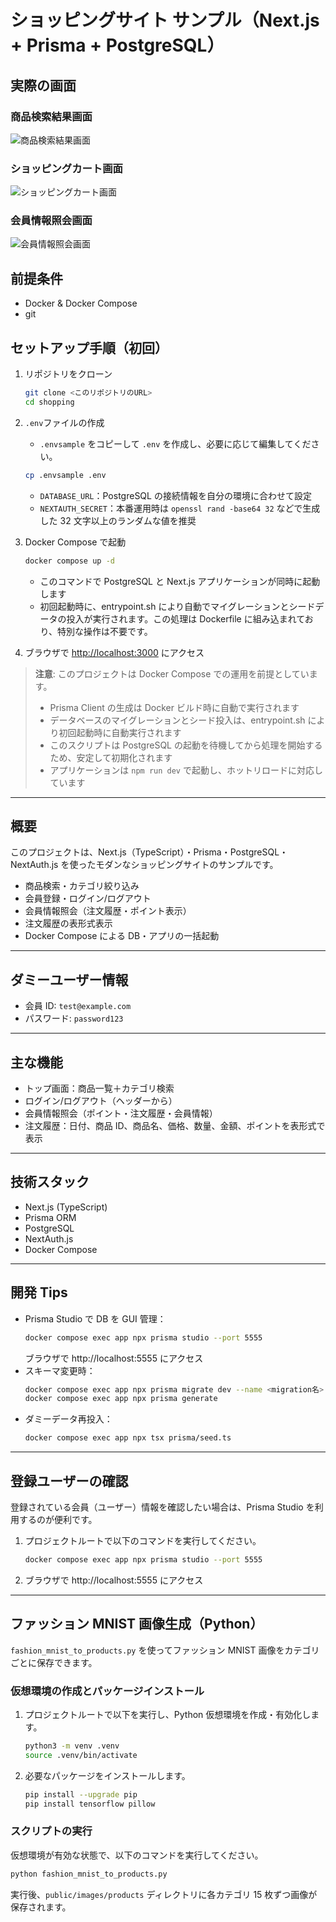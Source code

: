 # ショッピングサイト サンプル（Next.js + Prisma + PostgreSQL）

## 実際の画面

### 商品検索結果画面

![商品検索結果画面](asset/demo-1.png)

### ショッピングカート画面

![ショッピングカート画面](asset/demo-2.png)

### 会員情報照会画面

![会員情報照会画面](asset/demo-3.png)

## 前提条件

- Docker & Docker Compose
- git

## セットアップ手順（初回）

1. リポジトリをクローン

   ```sh
   git clone <このリポジトリのURL>
   cd shopping
   ```

2. `.env`ファイルの作成

   - `.envsample` をコピーして `.env` を作成し、必要に応じて編集してください。

   ```sh
   cp .envsample .env
   ```

   - `DATABASE_URL`：PostgreSQL の接続情報を自分の環境に合わせて設定
   - `NEXTAUTH_SECRET`：本番運用時は `openssl rand -base64 32` などで生成した 32 文字以上のランダムな値を推奨

3. Docker Compose で起動

   ```sh
   docker compose up -d
   ```

   - このコマンドで PostgreSQL と Next.js アプリケーションが同時に起動します
   - 初回起動時に、entrypoint.sh により自動でマイグレーションとシードデータの投入が実行されます。この処理は Dockerfile に組み込まれており、特別な操作は不要です。

4. ブラウザで [http://localhost:3000](http://localhost:3000) にアクセス

> **注意**: このプロジェクトは Docker Compose での運用を前提としています。
>
> - Prisma Client の生成は Docker ビルド時に自動で実行されます
> - データベースのマイグレーションとシード投入は、entrypoint.sh により初回起動時に自動実行されます
> - このスクリプトは PostgreSQL の起動を待機してから処理を開始するため、安定して初期化されます
> - アプリケーションは `npm run dev` で起動し、ホットリロードに対応しています

---

## 概要

このプロジェクトは、Next.js（TypeScript）・Prisma・PostgreSQL・NextAuth.js を使ったモダンなショッピングサイトのサンプルです。

- 商品検索・カテゴリ絞り込み
- 会員登録・ログイン/ログアウト
- 会員情報照会（注文履歴・ポイント表示）
- 注文履歴の表形式表示
- Docker Compose による DB・アプリの一括起動

---

## ダミーユーザー情報

- 会員 ID: `test@example.com`
- パスワード: `password123`

---

## 主な機能

- トップ画面：商品一覧＋カテゴリ検索
- ログイン/ログアウト（ヘッダーから）
- 会員情報照会（ポイント・注文履歴・会員情報）
- 注文履歴：日付、商品 ID、商品名、価格、数量、金額、ポイントを表形式で表示

---

## 技術スタック

- Next.js (TypeScript)
- Prisma ORM
- PostgreSQL
- NextAuth.js
- Docker Compose

---

## 開発 Tips

- Prisma Studio で DB を GUI 管理：
  ```sh
  docker compose exec app npx prisma studio --port 5555
  ```
  ブラウザで http://localhost:5555 にアクセス
- スキーマ変更時：
  ```sh
  docker compose exec app npx prisma migrate dev --name <migration名>
  docker compose exec app npx prisma generate
  ```
- ダミーデータ再投入：
  ```sh
  docker compose exec app npx tsx prisma/seed.ts
  ```

---

## 登録ユーザーの確認

登録されている会員（ユーザー）情報を確認したい場合は、Prisma Studio を利用するのが便利です。

1. プロジェクトルートで以下のコマンドを実行してください。
   ```sh
   docker compose exec app npx prisma studio --port 5555
   ```
2. ブラウザで http://localhost:5555 にアクセス

---

## ファッション MNIST 画像生成（Python）

`fashion_mnist_to_products.py` を使ってファッション MNIST 画像をカテゴリごとに保存できます。

### 仮想環境の作成とパッケージインストール

1. プロジェクトルートで以下を実行し、Python 仮想環境を作成・有効化します。

   ```sh
   python3 -m venv .venv
   source .venv/bin/activate
   ```

2. 必要なパッケージをインストールします。

   ```sh
   pip install --upgrade pip
   pip install tensorflow pillow
   ```

### スクリプトの実行

仮想環境が有効な状態で、以下のコマンドを実行してください。

```sh
python fashion_mnist_to_products.py
```

実行後、`public/images/products` ディレクトリに各カテゴリ 15 枚ずつ画像が保存されます。
